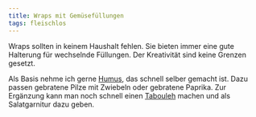 ```yaml
---
title: Wraps mit Gemüsefüllungen
tags: fleischlos
---
```


Wraps sollten in keinem Haushalt fehlen. Sie bieten immer eine gute Halterung für wechselnde Füllungen. Der Kreativität sind keine Grenzen gesetzt.

Als Basis nehme ich gerne [Humus](http://grochtdreis.de/flocke/2017/01/03/humus/), das schnell selber gemacht ist. Dazu passen gebratene Pilze mit Zwiebeln oder gebratene Paprika. Zur Ergänzung kann man noch schnell einen [Tabouleh](http://grochtdreis.de/flocke/2017/01/02/tabouleh/) machen und als Salatgarnitur dazu geben.
